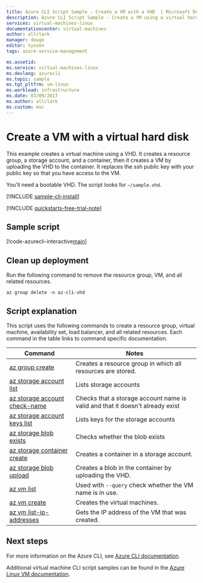 ```yaml
---
title: Azure CLI Script Sample - Create a VM with a VHD  | Microsoft Docs
description: Azure CLI Script Sample - Create a VM using a virtual hard disk.
services: virtual-machines-linux
documentationcenter: virtual-machines
author: allclark
manager: douge
editor: tysonn
tags: azure-service-management

ms.assetid:
ms.service: virtual-machines-linux
ms.devlang: azurecli
ms.topic: sample
ms.tgt_pltfrm: vm-linux
ms.workload: infrastructure
ms.date: 03/09/2017
ms.author: allclark
ms.custom: mvc
---
```


# Create a VM with a virtual hard disk

This example creates a virtual machine using a VHD.
It creates a resource group, a storage account, and a container,
then it creates a VM by uploading the VHD to the container.
It replaces the ssh public key with your public key so that you have access to the VM.

You'll need a bootable VHD. The script looks for `~/sample.vhd`.

[!INCLUDE [sample-cli-install](../../../includes/sample-cli-install.md)]

[!INCLUDE [quickstarts-free-trial-note](../../../includes/quickstarts-free-trial-note.md)]

## Sample script

[!code-azurecli-interactive[main](../../../cli_scripts/virtual-machine/create-vm-vhd/create-vm-vhd.sh "Create VM using a VHD")]

## Clean up deployment 

Run the following command to remove the resource group, VM, and all related resources.

```azurecli-interactive 
az group delete -n az-cli-vhd
```

## Script explanation

This script uses the following commands to create a resource group, virtual machine, availability set, load balancer, and all related resources. Each command in the table links to command specific documentation.

| Command | Notes |
|---|---|
| [az group create](https://docs.microsoft.com/cli/azure/group#az_group_create) | Creates a resource group in which all resources are stored. |
| [az storage account list](https://docs.microsoft.com/cli/azure/storage/account#az_storage_account_list) | Lists storage accounts |
| [az storage account check-name](https://docs.microsoft.com/cli/azure/storage/account#az_storage_account_check_name) | Checks that a storage account name is valid and that it doesn't already exist |
| [az storage account keys list](https://docs.microsoft.com/cli/azure/storage/account/keys#az_storage_account_keys_list) | Lists keys for the storage accounts |
| [az storage blob exists](https://docs.microsoft.com/cli/azure/storage/blob#az_storage_blob_exists) | Checks whether the blob exists |
| [az storage container create](https://docs.microsoft.com/cli/azure/storage/container#az_storage_container_create) | Creates a container in a storage account. |
| [az storage blob upload](https://docs.microsoft.com/cli/azure/storage/blob#az_storage_blob_upload) | Creates a blob in the container by uploading the VHD. |
| [az vm list](https://docs.microsoft.com/cli/azure/vm#az_vm_list) | Used with `--query` check whether the VM name is in use. | 
| [az vm create](https://docs.microsoft.com/cli/azure/vm/availability-set#az_vm_availability_set_create) | Creates the virtual machines. |
| [az vm list-ip-addresses](https://docs.microsoft.com/cli/azure/vm#az_vm_list-ip-addresses) | Gets the IP address of the VM that was created. |

## Next steps

For more information on the Azure CLI, see [Azure CLI documentation](https://docs.microsoft.com/cli/azure).

Additional virtual machine CLI script samples can be found in the [Azure Linux VM documentation](../linux/cli-samples.md?toc=%2fazure%2fvirtual-machines%2flinux%2ftoc.json).
